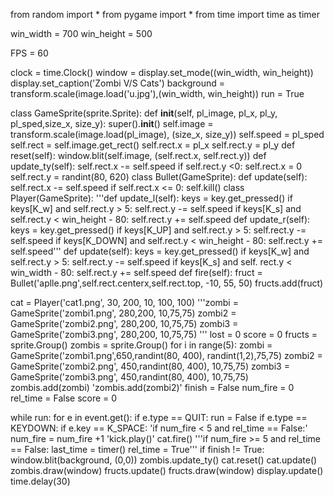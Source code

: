 from random import *
from pygame import *
from time import time as timer

win_width = 700
win_height = 500

FPS = 60

clock = time.Clock()
window = display.set_mode((win_width, win_height))
display.set_caption('Zombi V/S Cats')
background = transform.scale(image.load('u.jpg'),(win_width, win_height))
run = True

class GameSprite(sprite.Sprite):
    def __init__(self, pl_image, pl_x, pl_y, pl_sped,size_x, size_y):
        super().__init__()
        self.image = transform.scale(image.load(pl_image), (size_x, size_y))
        self.speed = pl_sped
        self.rect = self.image.get_rect()
        self.rect.x = pl_x
        self.rect.y = pl_y
    def reset(self):
        window.blit(self.image, (self.rect.x, self.rect.y))
    def update_ty(self):
        self.rect.x -= self.speed
        if self.rect.y <0:
            self.rect.x = 0
            self.rect.y = randint(80, 620)
class Bullet(GameSprite):
    def update(self): 
        self.rect.x -= self.speed
        if  self.rect.x <= 0:
            self.kill()
class Player(GameSprite):
    '''def update_l(self):
        keys = key.get_pressed()
        if keys[K_w] and self.rect.y > 5:
            self.rect.y -= self.speed
        if keys[K_s] and self.rect.y < win_height - 80:
            self.rect.y += self.speed
    def update_r(self):
        keys = key.get_pressed()
        if keys[K_UP] and self.rect.y > 5:
            self.rect.y -= self.speed
        if keys[K_DOWN] and self.rect.y < win_height - 80:
            self.rect.y += self.speed'''
    def update(self):
        keys = key.get_pressed()
        if keys[K_w] and self.rect.y > 5:
            self.rect.y -= self.speed
        if keys[K_s] and self. rect.y < win_width - 80:
            self.rect.y += self.speed 
    def fire(self):
        fruct = Bullet('aplle.png',self.rect.centerx,self.rect.top, -10, 55, 50)
        fructs.add(fruct)

cat = Player('cat1.png', 30, 200, 10, 100, 100) 
'''zombi = GameSprite('zombi1.png', 280,200, 10,75,75) 
zombi2 = GameSprite('zombi2.png', 280,200, 10,75,75)
zombi3 = GameSprite('zombi3.png', 280,200, 10,75,75)
'''
lost = 0
score = 0
fructs = sprite.Group()
zombis = sprite.Group()
for i in range(5):
    zombi = GameSprite('zombi1.png',650,randint(80, 400), randint(1,2),75,75) 
    zombi2 = GameSprite('zombi2.png', 450,randint(80, 400), 10,75,75)
    zombi3 = GameSprite('zombi3.png', 450,randint(80, 400), 10,75,75)
    zombis.add(zombi)
    'zombis.add(zombi2)'
finish = False
num_fire = 0
rel_time = False
score = 0

while run:
    for e in event.get():
        if e.type == QUIT:
            run = False
        if e.type == KEYDOWN:
            if e.key == K_SPACE:
                'if num_fire < 5 and rel_time == False:'
                num_fire = num_fire +1
                'kick.play()'
                cat.fire()
                '''if num_fire >= 5 and rel_time == False:
                    last_time = timer()
                    rel_time = True'''
    if finish != True:
        window.blit(background, (0,0))
        zombis.update_ty()
        cat.reset()
        cat.update()
        zombis.draw(window)
        fructs.update()
        fructs.draw(window)
        display.update()
        time.delay(30)
